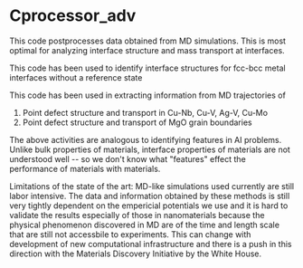 Cprocessor_adv
==============
This code postprocesses data obtained from MD simulations. This is most optimal for analyzing interface structure and mass transport at interfaces.

This code has been used to identify interface structures for fcc-bcc metal interfaces  without a reference state

This code has been used in extracting information from MD trajectories of
1. Point defect structure and transport in Cu-Nb, Cu-V, Ag-V, Cu-Mo
2. Point defect structure and transport of MgO grain boundaries

The above activities are analogous to identifying features in AI problems. Unlike bulk properties of materials, interface properties of materials are not understood well -- so we don't know what "features" effect the performance of materials with materials.

Limitations of the state of the art:
MD-like simulations used currently are still labor intensive.
The data and information obtained by these methods is still very tightly dependent on the empericial potentials we use and it is hard to validate the results especially of those in nanomaterials because the physical phenomenon discovered in MD are of the time and length scale that are still not accessbile to experiments.
This can change with development of new computational infrastructure and there is a push in this direction with the Materials Discovery Initiative by the White House.